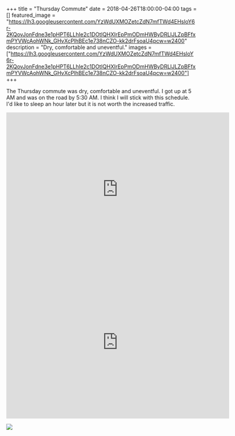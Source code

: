 +++
title =  "Thursday Commute"
date = 2018-04-26T18:00:00-04:00
tags = []
featured_image = "https://lh3.googleusercontent.com/YzWdUXMOZetcZdN7mfTWd4EHsloY6r-2KQovJonFdne3e1pHPT6LLhIe2c1DOtIQHXIrEpPmODmHWByDRLlJLZpBFfxmPYVWcAohWNk_GHvXcPlhBEc1e738nCZO-kk2drFsoaU4pcw=w2400"
description = "Dry, comfortable and uneventful."
images = ["https://lh3.googleusercontent.com/YzWdUXMOZetcZdN7mfTWd4EHsloY6r-2KQovJonFdne3e1pHPT6LLhIe2c1DOtIQHXIrEpPmODmHWByDRLlJLZpBFfxmPYVWcAohWNk_GHvXcPlhBEc1e738nCZO-kk2drFsoaU4pcw=w2400"]
+++

The Thursday commute was dry, comfortable and uneventful. I got up at 5 AM and was on the road by 5:30 AM. I think I will stick with this schedule. I'd like to sleep an hour later but it is not worth the increased traffic.

<iframe height='405' width='590' frameborder='0' allowtransparency='true' scrolling='no' src='https://www.strava.com/activities/1532568740/embed/2f1251a23c686f07a3172b1cac5a429a18d78854'></iframe>

<iframe height='405' width='590' frameborder='0' allowtransparency='true' scrolling='no' src='https://www.strava.com/activities/1533601349/embed/d2c9179e8d75fab726b76af8ed755679e21d1097'></iframe>

<a href="https://lh3.googleusercontent.com/YzWdUXMOZetcZdN7mfTWd4EHsloY6r-2KQovJonFdne3e1pHPT6LLhIe2c1DOtIQHXIrEpPmODmHWByDRLlJLZpBFfxmPYVWcAohWNk_GHvXcPlhBEc1e738nCZO-kk2drFsoaU4pcw=w2400"><img src="https://lh3.googleusercontent.com/YzWdUXMOZetcZdN7mfTWd4EHsloY6r-2KQovJonFdne3e1pHPT6LLhIe2c1DOtIQHXIrEpPmODmHWByDRLlJLZpBFfxmPYVWcAohWNk_GHvXcPlhBEc1e738nCZO-kk2drFsoaU4pcw=w2400"></a>
